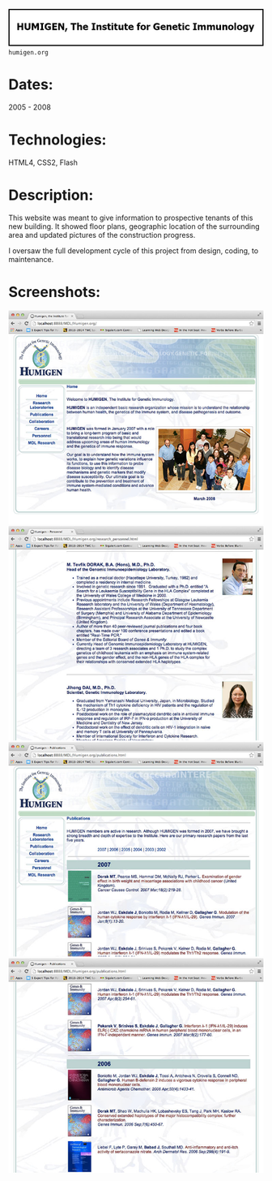 ![Title](github/github_title_h.gif)  
`humigen.org`  

# Dates:  
2005 - 2008  
# Technologies:  
HTML4, CSS2, Flash
# Description:  
This website was meant to give information to prospective tenants of this new building. It showed floor plans, geographic location of the surrounding area and updated pictures of the construction progress.  

I oversaw the full development cycle of this project from design, coding, to maintenance.  
# Screenshots:
![Screenshot](github/github_screenshot_h1.jpg)  
![Screenshot](github/github_screenshot_h2.jpg)  
![Screenshot](github/github_screenshot_h3.jpg)  
![Screenshot](github/github_screenshot_h4.jpg)  
